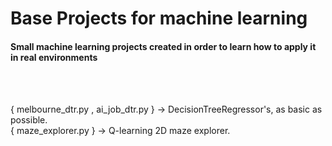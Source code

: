 # Base Projects for machine learning

#### Small machine learning projects created in order to learn how to apply it in real environments

<br><br>

{ melbourne_dtr.py , ai_job_dtr.py } -> DecisionTreeRegressor's, as basic as possible.
<br>
{ maze_explorer.py } -> Q-learning 2D maze explorer.


